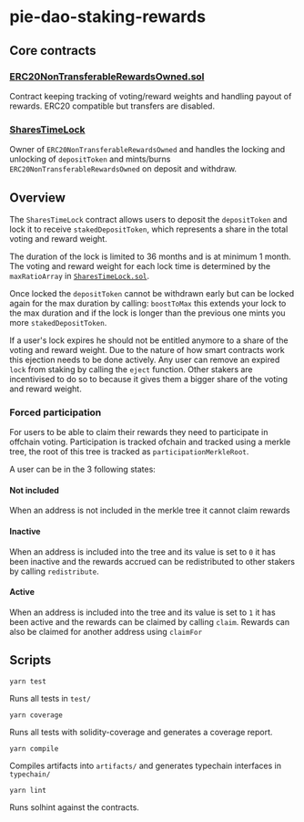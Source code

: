 # pie-dao-staking-rewards

## Core contracts
 
### [ERC20NonTransferableRewardsOwned.sol](contracts/ERC20NonTransferableRewardsOwned.sol)

Contract keeping tracking of voting/reward weights and handling payout of rewards. ERC20 compatible but transfers are disabled.

### [SharesTimeLock](contracts/SharesTimeLock.sol)

Owner of `ERC20NonTransferableRewardsOwned` and handles the locking and unlocking of `depositToken` and mints/burns `ERC20NonTransferableRewardsOwned` on deposit and withdraw.

## Overview

The `SharesTimeLock` contract allows users to deposit the `depositToken` and lock it to receive `stakedDepositToken`, which represents a share in the total voting and reward weight.

The duration of the lock is limited to 36 months and is at minimum 1 month. The voting and reward weight for each lock time is determined by the `maxRatioArray` in [`SharesTimeLock.sol`]("contracts/SharesTimeLock.sol").

Once locked the `depositToken` cannot be withdrawn early but can be locked again for the max duration by calling: `boostToMax` this extends your lock to the max duration and if the lock is longer than the previous one mints you more `stakedDepositToken`.

If a user's lock expires he should not be entitled anymore to a share of the voting and reward weight. Due to the nature of how smart contracts work this ejection needs to be done actively. Any user can remove an expired `lock` from staking by calling the `eject` function. Other stakers are incentivised to do so to because it gives them a bigger share of the voting and reward weight.

### Forced participation

For users to be able to claim their rewards they need to participate in offchain voting. Participation is tracked ofchain and tracked using a merkle tree, the root of this tree is tracked as `participationMerkleRoot`.

A user can be in the 3 following states:

#### Not included

When an address is not included in the merkle tree it cannot claim rewards

#### Inactive

When an address is included into the tree and its value is set to `0` it has been inactive and the rewards accrued can be redistributed to other stakers by calling `redistribute`.

#### Active

When an address is included into the tree and its value is set to `1` it has been active and the rewards can be claimed by calling ``claim``. Rewards can also be claimed for another address using ``claimFor``

## Scripts

`yarn test`

Runs all tests in `test/`

`yarn coverage`

Runs all tests with solidity-coverage and generates a coverage report.

`yarn compile`

Compiles artifacts into `artifacts/` and generates typechain interfaces in `typechain/`

`yarn lint`

Runs solhint against the contracts.